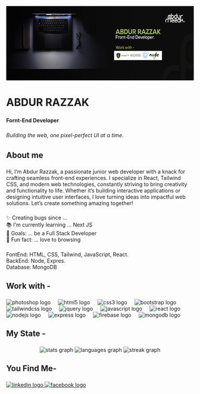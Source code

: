<div align="center">
  <img height="200" src="https://raw.githubusercontent.com/merazzak20/merazzak20/refs/heads/main/github%20banner.jpg"  />
</div>

###

<h1 align="left">ABDUR RAZZAK</h1>

###

<h4 align="left">Fornt-End Developer</h4>

###

<h6 align="left">Building the web, one pixel-perfect UI at a time.</h6>

###

<h2 align="left">About me</h2>

###

<p align="left">Hi, I’m Abdur Razzak, a passionate junior web developer with a knack for crafting seamless front-end experiences. I specialize in React, Tailwind CSS, and modern web technologies, constantly striving to bring creativity and functionality to life. Whether it’s building interactive applications or designing intuitive user interfaces, I love turning ideas into impactful web solutions. Let’s create something amazing together!</p>

###

<p align="left">✨ Creating bugs since ...<br>📚 I'm currently learning ... Next JS<br>🎯 Goals: ... be  a Full Stack Developer<br>🎲 Fun fact: ... love to browsing</p>

###

<p align="left">FontEnd: HTML, CSS, Tailwind, JavaScript, React.<br>BackEnd: Node, Expres.<br>Database: MongoDB</p>

###

<h2 align="left">Work with -</h2>

###

<div align="left">
  <img src="https://cdn.jsdelivr.net/gh/devicons/devicon/icons/photoshop/photoshop-plain.svg" height="40" alt="photoshop logo"  />
  <img width="12" />
  <img src="https://cdn.jsdelivr.net/gh/devicons/devicon/icons/html5/html5-original.svg" height="40" alt="html5 logo"  />
  <img width="12" />
  <img src="https://cdn.jsdelivr.net/gh/devicons/devicon/icons/css3/css3-original.svg" height="40" alt="css3 logo"  />
  <img width="12" />
  <img src="https://cdn.jsdelivr.net/gh/devicons/devicon/icons/bootstrap/bootstrap-original.svg" height="40" alt="bootstrap logo"  />
  <img width="12" />
  <img src="https://cdn.jsdelivr.net/gh/devicons/devicon/icons/tailwindcss/tailwindcss-original-wordmark.svg" height="40" alt="tailwindcss logo"  />
  <img width="12" />
  <img src="https://cdn.jsdelivr.net/gh/devicons/devicon/icons/jquery/jquery-original.svg" height="40" alt="jquery logo"  />
  <img width="12" />
  <img src="https://cdn.jsdelivr.net/gh/devicons/devicon/icons/javascript/javascript-original.svg" height="40" alt="javascript logo"  />
  <img width="12" />
  <img src="https://cdn.jsdelivr.net/gh/devicons/devicon/icons/react/react-original.svg" height="40" alt="react logo"  />
  <img width="12" />
  <img src="https://cdn.jsdelivr.net/gh/devicons/devicon/icons/nodejs/nodejs-original.svg" height="40" alt="nodejs logo"  />
  <img width="12" />
  <img src="https://cdn.jsdelivr.net/gh/devicons/devicon/icons/express/express-original.svg" height="40" alt="express logo"  />
  <img width="12" />
  <img src="https://cdn.jsdelivr.net/gh/devicons/devicon/icons/firebase/firebase-plain.svg" height="40" alt="firebase logo"  />
  <img width="12" />
  <img src="https://cdn.jsdelivr.net/gh/devicons/devicon/icons/mongodb/mongodb-original.svg" height="40" alt="mongodb logo"  />
</div>

###

<h2 align="left">My State -</h2>

###

<div align="center">
</div>

###

<div align="center">
  <img src="https://github-readme-stats.vercel.app/api?username=merazzak20&hide_title=false&hide_rank=false&show_icons=true&include_all_commits=true&count_private=true&disable_animations=false&theme=dracula&locale=en&hide_border=false&order=1" height="150" alt="stats graph"  />
  <img src="https://github-readme-stats.vercel.app/api/top-langs?username=merazzak20&locale=en&hide_title=false&layout=compact&card_width=320&langs_count=5&theme=dracula&hide_border=false&order=2" height="150" alt="languages graph"  />
  <img src="https://streak-stats.demolab.com?user=merazzak20&locale=en&mode=daily&theme=dracula&hide_border=false&border_radius=5&order=3" height="150" alt="streak graph"  />
</div>

###

<h2 align="left">You Find Me-</h2>

###

<div align="left">
  <a href="https://www.linkedin.com/in/merazzak20/" target="_blank">
    <img src="https://raw.githubusercontent.com/maurodesouza/profile-readme-generator/master/src/assets/icons/social/linkedin/default.svg" width="52" height="40" alt="linkedin logo"  />
  </a>
  <a href="https://www.facebook.com/merazzak20/" target="_blank">
    <img src="https://raw.githubusercontent.com/maurodesouza/profile-readme-generator/master/src/assets/icons/social/facebook/default.svg" width="52" height="40" alt="facebook logo"  />
  </a>
</div>

###
